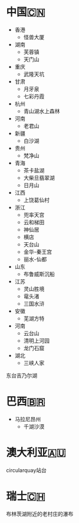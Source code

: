 # 中国🇨🇳
- 香港
	- 怪兽大厦
- 湖南
	- 芙蓉镇
	- 天门山
- 重庆
	- 武隆天坑
- 甘肃
	- 月牙泉
	- 七彩丹霞
- 杭州
	- 青山湖水上森林
- 河南
	- 老君山
- 新疆
	- 白沙湖
- 贵州
	- 梵净山
- 青海
	- 茶卡盐湖
	- 大柴旦翡翠湖
	- 日月山
- 江西
	- 上饶葛仙村
- 浙江
	- 兜率天宫
	- 云和梯田
	- 神仙居
	- 横店
	- 天台山
	- 金华-秦王宫
	- 丽水-仙都
- 山东
	- 布鲁威斯沉船
- 江苏
	- 灵山胜境
	- 鼋头渚
	- 三国水浒
- 安徽
	- 芜湖方特
- 河南
	- 云台山
	- 清明上河园
	- 龙门石窟
- 湖北
	- 三峡人家

东台吉乃尔湖
# 巴西🇧🇷
- 马拉尼昂州
	- 千湖沙漠
# 澳大利亚🇦🇺
circularquay站台
# 瑞士🇨🇭
布林茨湖附近的老村庄的瀑布